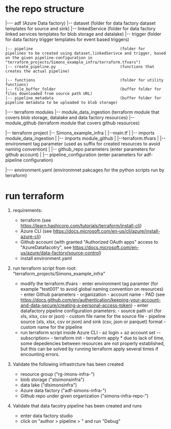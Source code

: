 # the repo structure


|--- adf                                              (Azure Data factory)
    |-- dataset                                       (folder for data factory dataset templates for source and sink)
    |-- linkedService                                 (folder for data factory linked services templates for blob storage and datalake)
    |-- trigger                                       (folder for data factory trigger templates for event based triggers)

    |-- pipeline                                      (folder for pipelines to be created using dataset,linkedSerivce and trigger, based on the given pipeline-configuration in "terraform_projects/Simons_example_infra/terraform.tfvars")
    |-- create_pipeline.py                            (functions that creates the actual pipeline)

    |-- functions                                     (folder for utility functions)
    |-- file_buffer_folder                            (buffer folder for files downloaded from source path URL)
    |-- pipeline_metadata                             (buffer folder for pipeline metadata to be uploaded to blob storage)



|--- terraform modules
    |-- module_data_ingestion                         (terraform module that covers blob storage, datalake and data factory resources)
    |-- module_github                                 (terraform module that covers github resources)

|-- terraform project
    |-- Simons_example_infra
    |        |--main.tf
    |            |-- imports module_data_ingestion
    |            |-- imports module_github
    |        |--terraform.tfvars
    |            |-- environment tag parameter        (used as suffix for created resources to avoid naming convention)
    |            |-- github_repo parameters           (enter parameters for github account)
    |            |-- pipeline_configuration           (enter parameters for adf-pipeline configuration)

|--- environment.yaml                                 (environmnet pakcages for the python scripts run by terraform)   



# run terraform

1. requirements:
    - terraform                                       (see https://learn.hashicorp.com/tutorials/terraform/install-cli)
    - Azure CLI                                       (see https://docs.microsoft.com/en-us/cli/azure/install-azure-cli)
    - Github account                                  (with granted "Authorized OAuth apps" access to "AzureDatafacotry", see https://docs.microsoft.com/en-us/azure/data-factory/source-control)
    - install environment.yaml
    
2. run terraform script from root: "terraform_projects/Simons_example_infra"
    - modify the terraform.tfvars
          - enter environment tag paramter (for example "test001" to avoid global naming convention on resources)
          - enter Github parameters
                  - organization
                  - account name
                  - PAD (see https://docs.github.com/en/authentication/keeping-your-account-and-data-secure/creating-a-personal-access-token)
          - enter datafactory pipeline configuration prameters:
                  - source path url (for xls, xlsx, csv or json)
                  - custom file name for the source file
                  - pipeline source (xls, xlsx, csv or json) and sink (csv, json or parquet) format
                  - custom name for the pipeline
    - run terraform script inside Azure CLI
          - az login + az account set --subscription=<your-subscription-id>
          - terraform init
          - terraform apply
          * due to lack of time, some depedencies between resources are not properly established, but this can be solved by running terraform apply several times if encounting errors.  

3. Validate the following infrastrcture has been created
    - resource group ("rg-imons-infra-<env>")
    - blob storage   ("stsimonsinfra<env>")
    - data lake      ("dlsimonsinfra<env>")
    - Azure data factory ("adf-simons-infra-<env>")
    - Github repo under given organization   ("simons-infra-repo-<env>")
    
4. Validate that data facotry pipeline has been created and runs
    - enter data factory studio
    - click on "author > pipeline > <your-pipeline>" and run "Debug"
          



